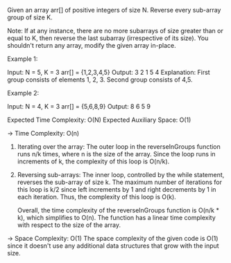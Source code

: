 Given an array arr[] of positive integers of size N. Reverse every sub-array group of size K.

Note: If at any instance, there are no more subarrays of size greater than or equal to K, then reverse the last subarray (irrespective of its size). You shouldn't return any array, modify the given array in-place.

Example 1:

Input:
N = 5, K = 3
arr[] = {1,2,3,4,5}
Output: 3 2 1 5 4
Explanation: First group consists of elements
1, 2, 3. Second group consists of 4,5.
 

Example 2:

Input:
N = 4, K = 3
arr[] = {5,6,8,9}
Output: 8 6 5 9

Expected Time Complexity: O(N)
Expected Auxiliary Space: O(1)

-> Time Complexity: O(n)
1. Iterating over the array: The outer loop in the reverseInGroups function runs n/k times, where n is the size of the array. Since the loop runs in increments of k, the complexity of this loop is O(n/k).

2. Reversing sub-arrays: The inner loop, controlled by the while statement, reverses the sub-array of size k. The maximum number of iterations for this loop is k/2 since left increments by 1 and right decrements by 1 in each iteration. Thus, the complexity of this loop is O(k).

    Overall, the time complexity of the reverseInGroups function is O(n/k * k), which simplifies to O(n). The function has a linear time complexity with respect to the size of the array.

-> Space Complexity: O(1)
The space complexity of the given code is O(1) since it doesn't use any additional data structures that grow with the input size.
